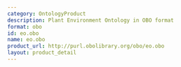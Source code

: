 ```yaml
---
category: OntologyProduct
description: Plant Environment Ontology in OBO format
format: obo
id: eo.obo
name: eo.obo
product_url: http://purl.obolibrary.org/obo/eo.obo
layout: product_detail
---
```

